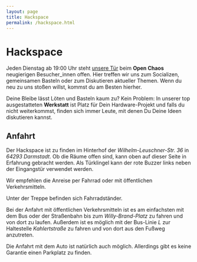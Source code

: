 ```yaml
---
layout: page
title: Hackspace
permalink: /hackspace.html
---
```


# Hackspace

Jeden Dienstag ab 19:00 Uhr steht [unsere Tür](http://www.openstreetmap.org/node/546876934) beim **Open Chaos** neugierigen Besucher_innen offen.
Hier treffen wir uns zum Socializen, gemeinsamen Basteln oder zum Diskutieren
aktueller Themen. Wenn du neu zu uns stoßen willst, kommst du am Besten
hierher.

Deine Bleibe lässt Löten und Basteln kaum zu? Kein Problem: In unserer top ausgestatteten **Werkstatt** ist Platz für Dein Hardware-Projekt und falls du nicht weiterkommst, finden sich immer Leute, mit denen Du Deine Ideen diskutieren kannst.

## Anfahrt

Der Hackspace ist zu finden im Hinterhof der *Wilhelm-Leuschner-Str. 36* in *64293 Darmstadt*.
Ob die Räume offen sind, kann oben auf dieser Seite in Erfahrung gebracht werden. Als Türklingel kann der rote Buzzer links neben der Eingangstür verwendet werden.

Wir empfehlen die Anreise per Fahrrad oder mit öffentlichen Verkehrsmitteln.

Unter der Treppe befinden sich Fahrradständer.

Bei der Anfahrt mit öffentlichen Verkehrsmitteln ist es am einfachsten mit dem Bus oder der Straßenbahn bis zum *Willy-Brand-Platz* zu fahren und von dort zu laufen.
Außerdem ist es möglich mit der Bus-Linie *L* zur Haltestelle *Kahlertstraße* zu fahren und von dort aus den Fußweg anzutreten.

Die Anfahrt mit dem Auto ist natürlich auch möglich. Allerdings gibt es keine Garantie einen Parkplatz zu finden.
